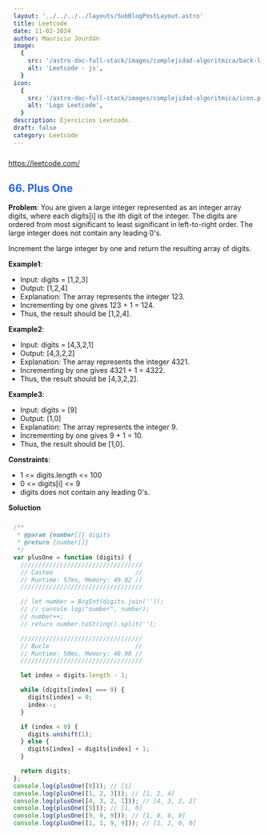 ```yaml
---
layout: '../../../../layouts/SubBlogPostLayout.astro'
title: Leetcode
date: 11-02-2024
author: Mauricio Jourdán
image:
  {
    src: '/astro-doc-full-stack/images/complejidad-algoritmica/back-leetcode.png',
    alt: 'Leetcode - js',
  }
icon:
  {
    src: '/astro-doc-full-stack/images/complejidad-algoritmica/icon.png',
    alt: 'Logo Leetcode',
  }
description: Ejercicios Leetcode.
draft: false
category: Leetcode
---
```


https://leetcode.com/

## 66. Plus One

**Problem**: You are given a large integer represented as an integer array digits, where each digits[i] is the ith digit of the integer. The digits are ordered from most significant to least significant in left-to-right order. The large integer does not contain any leading 0's.

Increment the large integer by one and return the resulting array of digits.

**Example1**:

- Input: digits = [1,2,3]
- Output: [1,2,4]
- Explanation: The array represents the integer 123.
- Incrementing by one gives 123 + 1 = 124.
- Thus, the result should be [1,2,4].

**Example2**:

- Input: digits = [4,3,2,1]
- Output: [4,3,2,2]
- Explanation: The array represents the integer 4321.
- Incrementing by one gives 4321 + 1 = 4322.
- Thus, the result should be [4,3,2,2].

**Example3**:

- Input: digits = [9]
- Output: [1,0]
- Explanation: The array represents the integer 9.
- Incrementing by one gives 9 + 1 = 10.
- Thus, the result should be [1,0].

**Constraints**:

- 1 <= digits.length <= 100
- 0 <= digits[i] <= 9
- digits does not contain any leading 0's.

**Soluction**

```js
/**
 * @param {number[]} digits
 * @return {number[]}
 */
var plusOne = function (digits) {
  //////////////////////////////////
  // Casteo                       //
  // Runtime: 57ms, Memory: 49.02 //
  //////////////////////////////////

  // let number = BigInt(digits.join(''));
  // // console.log("number", number);
  // number++;
  // return number.toString().split('');

  //////////////////////////////////
  // Bucle                        //
  // Runtime: 50ms, Memory: 48.98 //
  //////////////////////////////////

  let index = digits.length - 1;

  while (digits[index] === 9) {
    digits[index] = 0;
    index--;
  }

  if (index < 0) {
    digits.unshift(1);
  } else {
    digits[index] = digits[index] + 1;
  }

  return digits;
};
console.log(plusOne([0])); // [1]
console.log(plusOne([1, 2, 3])); // [1, 2, 4]
console.log(plusOne([4, 3, 2, 1])); // [4, 3, 2, 2]
console.log(plusOne([9])); // [1, 0]
console.log(plusOne([9, 9, 9])); // [1, 0, 0, 0]
console.log(plusOne([1, 1, 9, 9])); // [1, 2, 0, 0]
```

<style>
  h1 { color: #713f12; }
  h2 { color: #2563eb; }
  h3 { color: #a855f7; }
  img {
    width: 100%;
    height: 100%;
    object-fit: cover;
  }
  pre {
    padding: 10px;
  }
</style>
